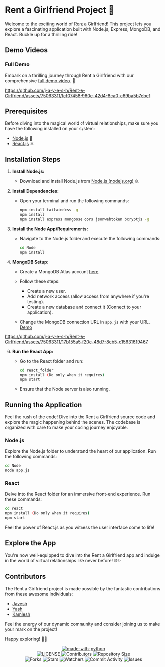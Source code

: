 ﻿
# Rent a Girlfriend Project 🌟

Welcome to the exciting world of Rent a Girlfriend! This project lets you explore a fascinating application built with Node.js, Express, MongoDB, and React. Buckle up for a thrilling ride!

## Demo Videos

### Full Demo

Embark on a thrilling journey through Rent a Girlfriend with our comprehensive [full demo video](https://youtu.be/xaJd1Wuz-js?si=O4S_bdFXtaXkBLDB). 🚀



https://github.com/j-a-y-e-s-h/Rent-A-Girlfriend/assets/75063311/fcf07458-960e-42d4-8ca0-c69ba5b7ebef






## Prerequisites

Before diving into the magical world of virtual relationships, make sure you have the following installed on your system:

- [Node.js](https://nodejs.org/en) 🚀
- [React.js](https://reactjs.org/) ⚛️

## Installation Steps

1. **Install Node.js:**

   - Download and install Node.js from [Node.js (nodejs.org)](https://nodejs.org/en) 🌐.
2. **Install Dependencies:**

   - Open your terminal and run the following commands:

     ```bash
     npm install tailwindcss -g
     npm install
     npm install express mongoose cors jsonwebtoken bcryptjs -g
     ```
3. **Install the Node App/Requirements:**

   - Navigate to the Node.js folder and execute the following commands:

     ```bash
     cd Node
     npm install
     ```
4. **MongoDB Setup:**

   - Create a MongoDB Atlas account [here](https://www.mongodb.com/cloud/atlas).
   - Follow these steps:

     - Create a new user.
     - Add network access (allow access from anywhere if you're testing).
     - Create a new database and connect it (Connect to your application).
   - Change the MongoDB connection URL in `app.js` with your URL. [Demo](https://youtu.be/Emc7CtbXGqQ?si=5qbY4oh-_7159DgV)
     
     

https://github.com/j-a-y-e-s-h/Rent-A-Girlfriend/assets/75063311/17b155a5-f20c-48d7-8cb5-c15631619467


6. **Run the React App:**

   - Go to the React folder and run:

     ```bash
     cd react_folder
     npm install (Do only when it requires)
     npm start
     ```
   - Ensure that the Node server is also running.

## Running the Application

Feel the rush of the code! Dive into the Rent a Girlfriend source code and explore the magic happening behind the scenes. The codebase is organized with care to make your coding journey enjoyable.

### Node.js

Explore the Node.js folder to understand the heart of our application. Run the following commands:

```bash
cd Node
node app.js
```

### React

Delve into the React folder for an immersive front-end experience. Run these commands:

```bash
cd react
npm install (Do only when it requires)
npm start
```

Feel the power of React.js as you witness the user interface come to life!

## Explore the App

You're now well-equipped to dive into the Rent a Girlfriend app and indulge in the world of virtual relationships like never before! 🌐✨

## Contributors

The Rent a Girlfriend project is made possible by the fantastic contributions from these awesome individuals:

- [Jayesh](https://github.com/j-a-y-e-s-h)
- [Yash](https://github.com/YashPatil2023/)
- [Kamlesh](https://github.com/kamlesh-IY9/)

Feel the energy of our dynamic community and consider joining us to make your mark on the project!



Happy exploring! 🚀🎉


<p align="center"> 
 <a href="https://python.org"><img src="http://forthebadge.com/images/badges/made-with-python.svg" alt="made-with-python"></a> 
 <br> 
     <img src="https://img.shields.io/github/license/ishikki-akabane/Ruka-Bot?style=for-the-badge" alt="LICENSE"> 
     <img src="https://img.shields.io/github/contributors/ishikki-akabane/Ruka-Bot?style=for-the-badge" alt="Contributors"> 
     <img src="https://img.shields.io/github/repo-size/ishikki-akabane/Ruka-Bot?style=for-the-badge" alt="Repository Size"> <br> 
     <img src="https://img.shields.io/github/forks/ishikki-akabane/Ruka-Bot?style=for-the-badge" alt="Forks"> 
     <img src="https://img.shields.io/github/stars/ishikki-akabane/Ruka-Bot?style=for-the-badge" alt="Stars"> 
     <img src="https://img.shields.io/github/watchers/ishikki-akabane/Ruka-Bot?style=for-the-badge" alt="Watchers"> 
     <img src="https://img.shields.io/github/commit-activity/w/ishikki-akabane/Ruka-Bot?style=for-the-badge" alt="Commit Activity"> 
     <img src="https://img.shields.io/github/issues/ishikki-akabane/Ruka-Bot?style=for-the-badge" alt="Issues"> 
 </p>
